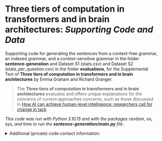 # Three tiers of computation in transformers and in brain architectures: *Supporting Code and Data*


Supporting code for generating the sentences from a context-free grammar, an indexed grammar, and a context-sensitive grammar in the folder **sentence-generation** and Dataset S1 (stats.csv) and Dataset S2 (stats_per_question.csv) in the folder **evaluations**, for the Supplemental Text of **Three tiers of computation in transformers and in brain architectures** by Emma Graham and Richard Granger.


> The **Three tiers of computation in transformers and in brain architectures** evaluates and offers unique explanations for the concerns of current approaches concerns, such as those discussed in [How AI can achieve human-level intelligence: researchers call for change in tack](https://www.nature.com/articles/d41586-025-00649-4?utm_source=Live+Audience&utm_campaign=865f0cafd4-nature-briefing-daily-20250305&utm_medium=email&utm_term=0_b27a691814-865f0cafd4-49902692)



*This code was run with Python 3.10.15 and with the packages* random, os, sys, *and* time *to run the **sentence-generation/main.py** file.*



<details>  
<summary>Additional (private) code contact information: </summary>

contact emma.graham.th@dartmouth.edu for 

* additional scripts of API calling wrappers
* evaluation scripts and raw model outputs
* visualization scripts

</details>

